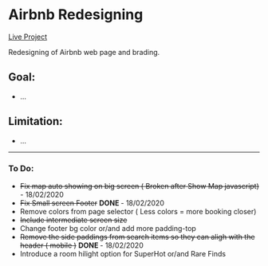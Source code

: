 # Airbnb Redesigning

<a href="https://lufemas.github.io/composite-project-1-airbnb/">Live Project</a>

Redesigning of Airbnb web page and brading.

<!-- - <a href="https://lufemas.github.io/CSS-Grid-Checkers/">Play Here (WIP)</a> -->

## Goal:
-   ...

## Limitation:
-   ...

<hr>


### To Do:
-   ~~Fix map auto showing on big screen ( Broken after Show Map javascript)~~  </strong> - 18/02/2020
-   ~~Fix Small screen Footer~~ <strong> DONE </strong> - 18/02/2020
-   Remove colors from page selector ( Less colors = more booking closer)
-   ~~Include intermediate screen size~~
-   Change footer bg color or/and add more padding-top
-   ~~Remove the side paddings from search items so they can aligh with the header ( mobile )~~ <strong> DONE </strong> - 18/02/2020
-   Introduce a room hilight option for SuperHot or/and Rare Finds

